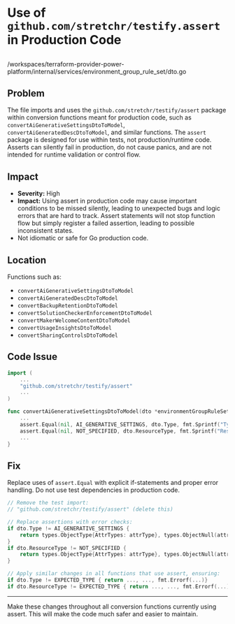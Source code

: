# Use of `github.com/stretchr/testify.assert` in Production Code

## 
/workspaces/terraform-provider-power-platform/internal/services/environment_group_rule_set/dto.go

## Problem

The file imports and uses the `github.com/stretchr/testify/assert` package within conversion functions meant for production code, such as `convertAiGenerativeSettingsDtoToModel`, `convertAiGeneratedDescDtoToModel`, and similar functions. The `assert` package is designed for use within tests, not production/runtime code. Asserts can silently fail in production, do not cause panics, and are not intended for runtime validation or control flow.

## Impact

- **Severity:** High
- **Impact:** Using assert in production code may cause important conditions to be missed silently, leading to unexpected bugs and logic errors that are hard to track. Assert statements will not stop function flow but simply register a failed assertion, leading to possible inconsistent states.
- Not idiomatic or safe for Go production code.

## Location

Functions such as:
- `convertAiGenerativeSettingsDtoToModel`
- `convertAiGeneratedDescDtoToModel`
- `convertBackupRetentionDtoToModel`
- `convertSolutionCheckerEnforcementDtoToModel`
- `convertMakerWelcomeContentDtoToModel`
- `convertUsageInsightsDtoToModel`
- `convertSharingControlsDtoToModel`

## Code Issue

```go
import (
    ...
    "github.com/stretchr/testify/assert"
    ...
)

func convertAiGenerativeSettingsDtoToModel(dto *environmentGroupRuleSetParameterDto) (basetypes.ObjectType, basetypes.ObjectValue, error) {
    ...
    assert.Equal(nil, AI_GENERATIVE_SETTINGS, dto.Type, fmt.Sprintf("Type should be %s", AI_GENERATIVE_SETTINGS))
    assert.Equal(nil, NOT_SPECIFIED, dto.ResourceType, fmt.Sprintf("ResourceType should be %s", NOT_SPECIFIED))
    ...
}
```

## Fix

Replace uses of `assert.Equal` with explicit if-statements and proper error handling. Do not use test dependencies in production code.

```go
// Remove the test import:
// "github.com/stretchr/testify/assert" (delete this)

// Replace assertions with error checks:
if dto.Type != AI_GENERATIVE_SETTINGS {
    return types.ObjectType{AttrTypes: attrType}, types.ObjectNull(attrType), fmt.Errorf("Type should be %s", AI_GENERATIVE_SETTINGS)
}
if dto.ResourceType != NOT_SPECIFIED {
    return types.ObjectType{AttrTypes: attrType}, types.ObjectNull(attrType), fmt.Errorf("ResourceType should be %s", NOT_SPECIFIED)
}

// Apply similar changes in all functions that use assert, ensuring:
if dto.Type != EXPECTED_TYPE { return ..., ..., fmt.Errorf(...)}
if dto.ResourceType != EXPECTED_TYPE { return ..., ..., fmt.Errorf(...) }
```

---

Make these changes throughout all conversion functions currently using assert. This will make the code much safer and easier to maintain.

